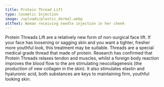 ```yaml
---
title: Protein Thread Lift
type: Cosmetic Injection
image: /uploads/plastic_dermal.webp
altText: Woman receiving needle injection in her cheek
---
```

Protein Threads Lift are a relatively new form of non-surgical face lift. If your face has loosening or sagging skin and you want a tighter, fresher more youthful look, this treatment may be suitable. Threads are a special medical grade thread that made of protein. Research has confirmed that Protein Threads relaxes tendon and muscles, whilst a foreign body reaction improves the blood flow to the are stimulating neocollagenesis (the production of new collagen in the skin). It also stimulates elastin and hyaluronic acid, both substances are keys to maintaining firm, youthful looking skin.